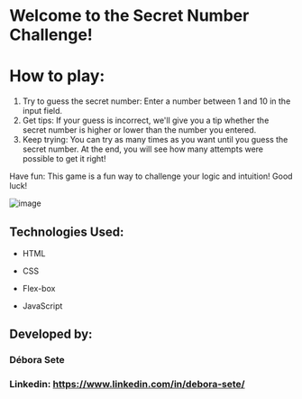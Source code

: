 # Welcome to the Secret Number Challenge!

# How to play:
1) Try to guess the secret number: Enter a number between 1 and 10 in the input field.
2) Get tips: If your guess is incorrect, we'll give you a tip whether the secret number is higher or lower than the number you entered.
3) Keep trying: You can try as many times as you want until you guess the secret number. At the end, you will see how many attempts were possible to get it right!

Have fun: This game is a fun way to challenge your logic and intuition! Good luck!
  
![image](https://github.com/user-attachments/assets/a03d645b-0278-4015-a7bc-852022185eb7)




## Technologies Used: 

  

* HTML 

  

* CSS 

  

* Flex-box


* JavaScript

  

## Developed by: 

  

### Débora Sete 

  

### Linkedin: https://www.linkedin.com/in/debora-sete/ 
